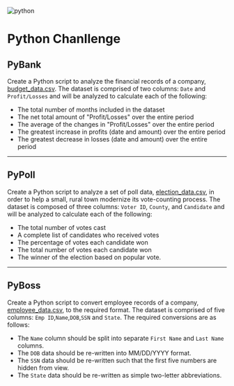 ![python](https://cdn-images-1.medium.com/fit/t/1600/480/1*KzSyurAkoy2xr1RecfChvA.png)
# Python Chanllenge
## PyBank
Create a Python script to analyze the financial records of a company, [budget_data.csv](PyBank/budget_data.csv). The dataset is comprised of two columns: `Date` and `Profit/Losses` and will be analyzed to calculate each of the following:
* The total number of months included in the dataset
* The net total amount of "Profit/Losses" over the entire period
* The average of the changes in "Profit/Losses" over the entire period
* The greatest increase in profits (date and amount) over the entire period
* The greatest decrease in losses (date and amount) over the entire period

---
## PyPoll
Create a Python script to analyze a set of poll data, [election_data.csv](PyPoll/election_data.csv), in order to help a small, rural town modernize its vote-counting process. The dataset is composed of three columns: `Voter ID`, `County`, and `Candidate` and will be analyzed to calculate each of the following:
* The total number of votes cast
* A complete list of candidates who received votes
* The percentage of votes each candidate won
* The total number of votes each candidate won
* The winner of the election based on popular vote.

---
## PyBoss
Create a Python script to convert employee records of a company, [employee_data.csv](PyBoss/employee_data.csv), to the required format. The dataset is comprised of five columns: `Emp ID`,`Name`,`DOB`,`SSN` and `State`. The required conversions are as follows:
* The `Name` column should be split into separate `First Name` and `Last Name` columns.
* The `DOB` data should be re-written into MM/DD/YYYY format.
* The `SSN` data should be re-written such that the first five numbers are hidden from view.
* The `State` data should be re-written as simple two-letter abbreviations.
